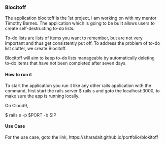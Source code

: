 <h3>Blocitoff</h3>

The application blocitoff is the 1st project, I am working on with my mentor Timothy Barnes.
The application which is going to be built allows users to create self-destructing to-do 
lists.

To-do lists are lists of items you want to remember, but are not very important and thus 
get consistently put off. To address the problem of to-do list clutter, we create Blocitoff.

Blocitoff will aim to keep to-do lists manageable by automatically deleting to-do items 
that have not been completed after seven days. 

<h4>How to run it </h4>

To start the application you run it like any other rails application with the command, first start the rails server
 $ rails s and goto the localhost:3000, to make sure the app is running locally.
 
 On Cloud9, 
 
 $ rails s -p $PORT -b $IP
 
 <h4>Use Case </h4>
 For the use case, goto the link, https://sharadalt.github.io/portfolio/blokitoff

